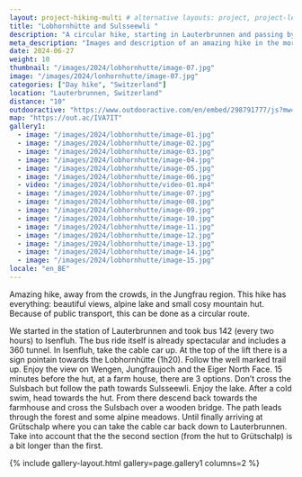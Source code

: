 ```yaml
---
layout: project-hiking-multi # alternative layouts: project, project-left, project-right, project-top
title: "Lobhornhütte and Sulsseewli "
description: "A circular hike, starting in Lauterbrunnen and passing by the Lobhornhütte and Sulsseewli."
meta_description: "Images and description of an amazing hike in the more quite parts of the Jungfrau region."
date: 2024-06-27
weight: 10
thumbnail: "/images/2024/lobhornhutte/image-07.jpg"
image: "/images/2024/lonhornhutte/image-07.jpg"
categories: ["Day hike", "Switzerland"]
location: "Lauterbrunnen, Switzerland"
distance: "10"
outdooractive: "https://www.outdooractive.com/en/embed/298791777/js?mw=false&usr=4imcb1&key=USR-LKA30EGO-EMWGMIS4-4OSSTG7J"
map: "https://out.ac/IVA7IT"
gallery1:
  - image: "/images/2024/lobhornhutte/image-01.jpg"
  - image: "/images/2024/lobhornhutte/image-02.jpg"
  - image: "/images/2024/lobhornhutte/image-03.jpg"
  - image: "/images/2024/lobhornhutte/image-04.jpg"
  - image: "/images/2024/lobhornhutte/image-05.jpg"
  - image: "/images/2024/lobhornhutte/image-06.jpg"
  - video: "/images/2024/lobhornhutte/video-01.mp4"
  - image: "/images/2024/lobhornhutte/image-07.jpg"
  - image: "/images/2024/lobhornhutte/image-08.jpg"
  - image: "/images/2024/lobhornhutte/image-09.jpg"
  - image: "/images/2024/lobhornhutte/image-10.jpg"
  - image: "/images/2024/lobhornhutte/image-11.jpg"
  - image: "/images/2024/lobhornhutte/image-12.jpg"
  - image: "/images/2024/lobhornhutte/image-13.jpg"
  - image: "/images/2024/lobhornhutte/image-14.jpg"
  - image: "/images/2024/lobhornhutte/image-15.jpg"
locale: "en_BE"
---
```

Amazing hike, away from the crowds, in the Jungfrau region. This hike has everything: beautiful views, alpine lake and small cosy mountain hut. Because of public transport, this can be done as a circular route.

We started in the station of Lauterbrunnen and took bus 142 (every two hours) to Isenfluh. The bus ride itself is already spectacular and includes a 360 tunnel. In Isenfluh, take the cable car up. At the top of the lift there is a sign pointain towards the Lobhornhütte (1h20). Follow the well marked trail up. Enjoy the view on Wengen, Jungfraujoch and the Eiger North Face. 15 minutes before the hut, at a farm house, there are 3 options. Don’t cross the Sulsbach but follow the path towards Sulsseewli. Enjoy the lake. After a cold swim, head towards the hut. From there descend back towards the farmhouse and cross the Sulsbach over a wooden bridge. The path leads through the forest and some alpine meadows. Until finally arriving at Grütschalp where you can take the cable car back down to Lauterbrunnen. Take into account that the the second section (from the hut to Grütschalp) is a bit longer than the first.



{% include gallery-layout.html gallery=page.gallery1 columns=2 %}

